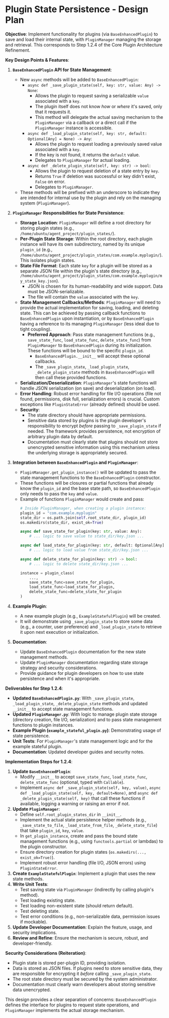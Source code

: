# Plugin State Persistence - Design Plan

**Objective**: Implement functionality for plugins (via `BaseEnhancedPlugin`) to save and load their internal state, with `PluginManager` managing the storage and retrieval. This corresponds to Step 1.2.4 of the Core Plugin Architecture Refinement.

**Key Design Points & Features**:

1.  **`BaseEnhancedPlugin` API for State Management**:
    *   New `async` methods will be added to `BaseEnhancedPlugin`:
        *   `async def _save_plugin_state(self, key: str, value: Any) -> None`:
            *   Allows the plugin to request saving a serializable `value` associated with a `key`.
            *   The plugin itself does not know *how* or *where* it's saved, only that it requests it.
            *   This method will delegate the actual saving mechanism to the `PluginManager` via a callback or a direct call if the `PluginManager` instance is accessible.
        *   `async def _load_plugin_state(self, key: str, default: Optional[Any] = None) -> Any`:
            *   Allows the plugin to request loading a previously saved value associated with a `key`.
            *   If the key is not found, it returns the `default` value.
            *   Delegates to `PluginManager` for actual loading.
        *   `async def _delete_plugin_state(self, key: str) -> bool`:
            *   Allows the plugin to request deletion of a state entry by `key`.
            *   Returns `True` if deletion was successful or key didn't exist, `False` on error.
            *   Delegates to `PluginManager`.
    *   These methods will be prefixed with an underscore to indicate they are intended for internal use by the plugin and rely on the managing system (`PluginManager`).

2.  **`PluginManager` Responsibilities for State Persistence**:
    *   **Storage Location**: `PluginManager` will define a root directory for storing plugin states (e.g., `/home/ubuntu/agent_project/plugin_states/`).
    *   **Per-Plugin State Storage**: Within the root directory, each plugin instance will have its own subdirectory, named by its unique `plugin_id` (e.g., `/home/ubuntu/agent_project/plugin_states/com.example.myplugin/`). This isolates plugin states.
    *   **State File Format**: Each state `key` for a plugin will be stored as a separate JSON file within the plugin's state directory (e.g., `/home/ubuntu/agent_project/plugin_states/com.example.myplugin/my_state_key.json`).
        *   JSON is chosen for its human-readability and wide support. Data must be JSON-serializable.
        *   The file will contain the `value` associated with the `key`.
    *   **State Management Callbacks/Methods**: `PluginManager` will need to provide the actual implementation for saving, loading, and deleting state. This can be achieved by passing callback functions to `BaseEnhancedPlugin` upon instantiation, or by `BaseEnhancedPlugin` having a reference to its managing `PluginManager` (less ideal due to tight coupling).
        *   **Preferred Approach**: Pass state management functions (e.g., `save_state_func`, `load_state_func`, `delete_state_func`) from `PluginManager` to `BaseEnhancedPlugin` during its initialization. These functions will be bound to the specific `plugin_id`.
            *   `BaseEnhancedPlugin.__init__` will accept these optional callbacks.
            *   The `_save_plugin_state`, `_load_plugin_state`, `_delete_plugin_state` methods in `BaseEnhancedPlugin` will then call these provided functions.
    *   **Serialization/Deserialization**: `PluginManager`'s state functions will handle JSON serialization (on save) and deserialization (on load).
    *   **Error Handling**: Robust error handling for file I/O operations (file not found, permissions, disk full, serialization errors) is crucial. Custom exceptions like `PluginStateError` (already defined) should be used.
    *   **Security**: 
        *   The state directory should have appropriate permissions.
        *   Sensitive data stored by plugins is the plugin developer's responsibility to encrypt *before* passing to `_save_plugin_state` if needed. The framework provides persistence, not encryption of arbitrary plugin data by default.
        *   Documentation must clearly state that plugins should not store unencrypted sensitive information using this mechanism unless the underlying storage is appropriately secured.

3.  **Integration between `BaseEnhancedPlugin` and `PluginManager`**:
    *   `PluginManager.get_plugin_instance()` will be updated to pass the state management functions to the `BaseEnhancedPlugin` constructor.
    *   These functions will be closures or partial functions that already know the `plugin_id` and the base state path, so `BaseEnhancedPlugin` only needs to pass the `key` and `value`.
    *   Example of functions `PluginManager` would create and pass:
        ```python
        # Inside PluginManager, when creating a plugin instance:
        plugin_id = "com.example.myplugin"
        state_dir = os.path.join(self.root_state_dir, plugin_id)
        os.makedirs(state_dir, exist_ok=True)

        async def save_state_for_plugin(key: str, value: Any):
            # ... logic to save value to state_dir/key.json ...
        
        async def load_state_for_plugin(key: str, default: Optional[Any] = None) -> Any:
            # ... logic to load value from state_dir/key.json ...

        async def delete_state_for_plugin(key: str) -> bool:
            # ... logic to delete state_dir/key.json ...

        instance = plugin_class(
            ...,
            save_state_func=save_state_for_plugin,
            load_state_func=load_state_for_plugin,
            delete_state_func=delete_state_for_plugin
        )
        ```

4.  **Example Plugin**:
    *   A new example plugin (e.g., `ExampleStatefulPlugin`) will be created.
    *   It will demonstrate using `_save_plugin_state` to store some data (e.g., a counter, user preference) and `_load_plugin_state` to retrieve it upon next execution or initialization.

5.  **Documentation**:
    *   Update `BaseEnhancedPlugin` documentation for the new state management methods.
    *   Update `PluginManager` documentation regarding state storage strategy and security considerations.
    *   Provide guidance for plugin developers on how to use state persistence and when it's appropriate.

**Deliverables for Step 1.2.4**:

*   **Updated `BaseEnhancedPlugin.py`**: With `_save_plugin_state`, `_load_plugin_state`, `_delete_plugin_state` methods and updated `__init__` to accept state management functions.
*   **Updated `PluginManager.py`**: With logic to manage plugin state storage (directory creation, file I/O, serialization) and to pass state management functions to plugin instances.
*   **Example Plugin (`example_stateful_plugin.py`)**: Demonstrating usage of state persistence.
*   **Unit Tests**: For `PluginManager`'s state management logic and for the example stateful plugin.
*   **Documentation**: Updated developer guides and security notes.

**Implementation Steps for 1.2.4**:

1.  **Update `BaseEnhancedPlugin`**:
    *   Modify `__init__` to accept `save_state_func`, `load_state_func`, `delete_state_func` (optional, typed with `Callable`).
    *   Implement `async def _save_plugin_state(self, key, value)`, `async def _load_plugin_state(self, key, default=None)`, and `async def _delete_plugin_state(self, key)` that call these functions if available, logging a warning or raising an error if not.
2.  **Update `PluginManager`**:
    *   Define `self.root_plugin_states_dir` in `__init__`.
    *   Implement the actual state persistence helper methods (e.g., `_save_state_to_file`, `_load_state_from_file`, `_delete_state_file`) that take `plugin_id`, `key`, `value`.
    *   In `get_plugin_instance`, create and pass the bound state management functions (e.g., using `functools.partial` or lambdas) to the plugin constructor.
    *   Ensure directory creation for plugin states (`os.makedirs(..., exist_ok=True)`).
    *   Implement robust error handling (file I/O, JSON errors) using `PluginStateError`.
3.  **Create `ExampleStatefulPlugin`**: Implement a plugin that uses the new state methods.
4.  **Write Unit Tests**:
    *   Test saving state via `PluginManager` (indirectly by calling plugin's method).
    *   Test loading existing state.
    *   Test loading non-existent state (should return default).
    *   Test deleting state.
    *   Test error conditions (e.g., non-serializable data, permission issues if mockable).
5.  **Update Developer Documentation**: Explain the feature, usage, and security implications.
6.  **Review and Refine**: Ensure the mechanism is secure, robust, and developer-friendly.

**Security Considerations (Reiteration)**:
*   Plugin state is stored per-plugin ID, providing isolation.
*   Data is stored as JSON files. If plugins need to store sensitive data, they are responsible for encrypting it *before* calling `_save_plugin_state`.
*   The root state directory must be secured by the system administrator.
*   Documentation must clearly warn developers about storing sensitive data unencrypted.

This design provides a clear separation of concerns: `BaseEnhancedPlugin` defines the interface for plugins to request state operations, and `PluginManager` implements the actual storage mechanism.
